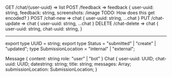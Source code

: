 GET /chat/{user-uuid} => list<chat>
POST /feedback => feedback
    {
        user-uuid: string,
        feedback: string,
        screenshots: /image TODO: How does this get encoded?
    }
POST /chat-new => chat
    {
        user-uuid: string,
        ...chat
    }
PUT /chat-update => chat
    {
        user-uuid: string,
        ...chat
    }
DELETE /chat-delete => chat
    {
        user-uuid: string,
        chat-uuid: string,
    }

---

export type UUID = string;
export type Status = "submitted" | "create" | "updated";
type SubmissionLocation = "internal" | "external";

Message {
    content: string
    role: "user" | "bot"
}
Chat {
    user-uuid: UUID;
    chat-uuid: UUID;
    datestring: string;
    title: string;
    messages: Array<Message>;
    submissionLocation: SubmissionLocation;
}
